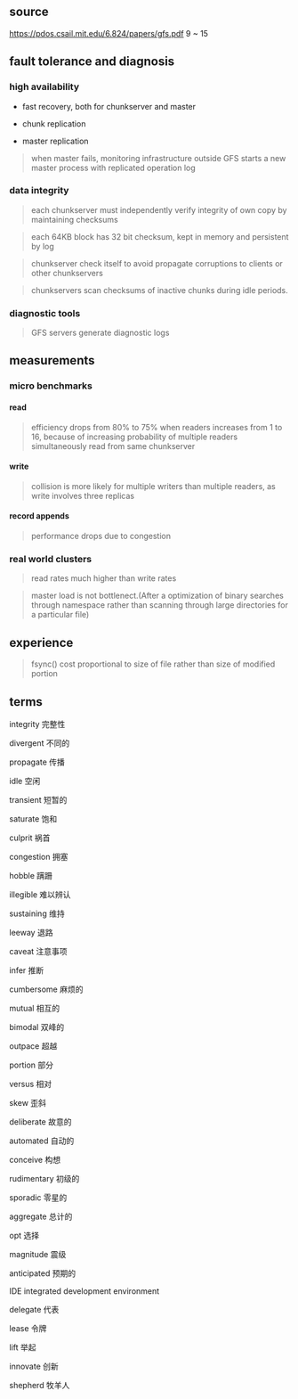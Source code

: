 ## source
https://pdos.csail.mit.edu/6.824/papers/gfs.pdf
9 ~ 15

## fault tolerance and diagnosis
### high availability
- fast recovery, both for chunkserver and master

- chunk replication

- master replication
> when master fails, monitoring infrastructure outside GFS starts a new master process with replicated operation log

### data integrity
> each chunkserver must independently verify integrity of own copy by maintaining checksums

> each 64KB block has 32 bit checksum, kept in memory and persistent by log

> chunkserver check itself to avoid propagate corruptions to clients or other chunkservers

> chunkservers scan checksums of inactive chunks during idle periods.

### diagnostic tools
> GFS servers generate diagnostic logs

## measurements
### micro benchmarks
#### read
> efficiency drops from 80% to 75% when readers increases from 1 to 16, because of increasing probability of multiple readers simultaneously read from same chunkserver

#### write
> collision is more likely for multiple writers than multiple readers, as write involves three replicas

#### record appends
> performance drops due to congestion

### real world clusters
> read rates much higher than write rates

> master load is not bottlenect.(After a optimization of binary searches through namespace rather than scanning through large directories for a particular file)

## experience
> fsync() cost proportional to size of file rather than size of modified portion




## terms
integrity 完整性

divergent 不同的

propagate 传播

idle 空闲

transient 短暂的

saturate 饱和

culprit 祸首

congestion 拥塞

hobble 蹒跚

illegible 难以辨认

sustaining 维持

leeway 退路

caveat 注意事项

infer 推断

cumbersome 麻烦的

mutual 相互的

bimodal 双峰的

outpace 超越

portion 部分

versus 相对

skew 歪斜

deliberate 故意的

automated 自动的

conceive 构想

rudimentary 初级的

sporadic 零星的

aggregate 总计的

opt 选择

magnitude 震级

anticipated 预期的

IDE integrated development environment

delegate 代表

lease 令牌

lift 举起

innovate 创新

shepherd 牧羊人
